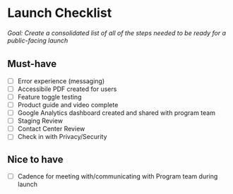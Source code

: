 # Launch Checklist

###### Goal: Create a consolidated list of all of the steps needed to be ready for a public-facing launch

## Must-have
- [ ] Error experience (messaging)
- [ ] Accessibile PDF created for users
- [ ] Feature toggle testing
- [ ] Product guide and video complete
- [ ] Google Analytics dashboard created and shared with program team
- [ ] Staging Review
- [ ] Contact Center Review
- [ ] Check in with Privacy/Security

## Nice to have
- [ ] Cadence for meeting with/communicating with Program team during launch
